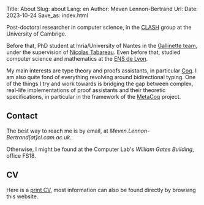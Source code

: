 Title: About
Slug: about
Lang: en
Author: Meven Lennon-Bertrand
Url:
Date: 2023-10-24
Save_as: index.html

Post-doctoral researcher in computer science, in the [CLASH](https://www.cl.cam.ac.uk/research/clash/) group at the University of Cambrige.

Before that, PhD student at Inria/University of Nantes in the [Gallinette team](http://gallinette.inria.fr/), under the supervision of [Nicolas Tabareau](http://tabareau.fr).
Even before that, studied computer science and mathematics at the [ENS de Lyon](http://www.ens-lyon.fr/DI/).

My main interests are type theory and proofs assistants, in particular [Coq](https://coq.inria.fr/).
I am also quite fond of everything revolving around bidirectional typing.
One of the things I try and work towards is bridging the gap between complex, real-life implementations of proof assistants
and their theoretic specifications, in particular in the framework of the [MetaCoq](https://metacoq.github.io/) project.

## Contact

The best way to reach me is by email, at *Meven.Lennon-Bertrand\[at\]cl.cam.ac.uk*.

Otherwise, I might be found at the Computer Lab's *William Gates Building*, office FS18.

## CV

Here is a [print CV]({static}/documents/CV-en.pdf), most information can also be found directly by browsing this website.
